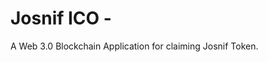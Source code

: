 # Josnif ICO - 

A Web 3.0 Blockchain Application for claiming Josnif Token.

<!-- ![Josnif-Token]() -->